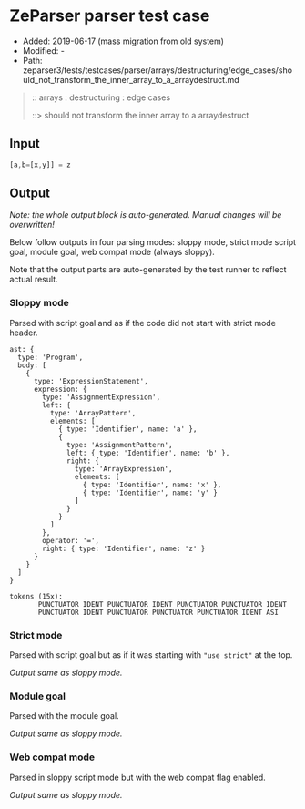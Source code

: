 # ZeParser parser test case

- Added: 2019-06-17 (mass migration from old system)
- Modified: -
- Path: zeparser3/tests/testcases/parser/arrays/destructuring/edge_cases/should_not_transform_the_inner_array_to_a_arraydestruct.md

> :: arrays : destructuring : edge cases
>
> ::> should not transform the inner array to a arraydestruct

## Input

`````js
[a,b=[x,y]] = z
`````

## Output

_Note: the whole output block is auto-generated. Manual changes will be overwritten!_

Below follow outputs in four parsing modes: sloppy mode, strict mode script goal, module goal, web compat mode (always sloppy).

Note that the output parts are auto-generated by the test runner to reflect actual result.

### Sloppy mode

Parsed with script goal and as if the code did not start with strict mode header.

`````
ast: {
  type: 'Program',
  body: [
    {
      type: 'ExpressionStatement',
      expression: {
        type: 'AssignmentExpression',
        left: {
          type: 'ArrayPattern',
          elements: [
            { type: 'Identifier', name: 'a' },
            {
              type: 'AssignmentPattern',
              left: { type: 'Identifier', name: 'b' },
              right: {
                type: 'ArrayExpression',
                elements: [
                  { type: 'Identifier', name: 'x' },
                  { type: 'Identifier', name: 'y' }
                ]
              }
            }
          ]
        },
        operator: '=',
        right: { type: 'Identifier', name: 'z' }
      }
    }
  ]
}

tokens (15x):
       PUNCTUATOR IDENT PUNCTUATOR IDENT PUNCTUATOR PUNCTUATOR IDENT
       PUNCTUATOR IDENT PUNCTUATOR PUNCTUATOR PUNCTUATOR IDENT ASI
`````

### Strict mode

Parsed with script goal but as if it was starting with `"use strict"` at the top.

_Output same as sloppy mode._

### Module goal

Parsed with the module goal.

_Output same as sloppy mode._

### Web compat mode

Parsed in sloppy script mode but with the web compat flag enabled.

_Output same as sloppy mode._
